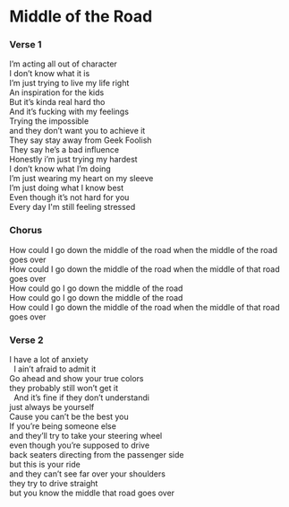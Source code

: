 # Middle of the Road

### Verse 1 
I’m acting all out of character <br>
I don’t know what it is <br>
I’m just trying to live my life right <br>
An inspiration for the kids <br>
But it’s kinda real hard tho <br>
And it’s fucking with my feelings <br>
Trying the impossible <br>
and they don’t want you to achieve it <br>
They say stay away from Geek Foolish <br>
They say he’s a bad influence <br>
Honestly i’m just trying my hardest <br>
I don’t know what I’m doing <br>
I’m just wearing my heart on my sleeve <br>
I’m just doing what I know best <br>
Even though it’s not hard for you <br>
Every day I'm still feeling stressed <br>

###  Chorus
How could I go down the middle of the road when the middle of the road goes over <br>
How could I go down the middle of the road when the middle of that road goes over <br>
How could go I go down the middle of the road <br>
How could go I go down the middle of the road <br>
How could I go down the middle of the road when the middle of that road goes over <br>

### Verse 2
I have a lot of anxiety <br> 
I ain’t afraid to admit it <br>
Go ahead and show your true colors <br>
they probably still won’t get it <br> 
And it’s fine if they don’t understandi <br>
just always be yourself <br>
Cause you can’t be the best you <br>
If you’re being someone else <br>
and they’ll try to take your steering wheel <br>
even though you’re supposed to drive <br>
back seaters directing from the passenger side <br>
but this is your ride <br>
and they can’t see far over your shoulders <br>
they try to drive straight <br>
but you know the middle that road goes over <br>
